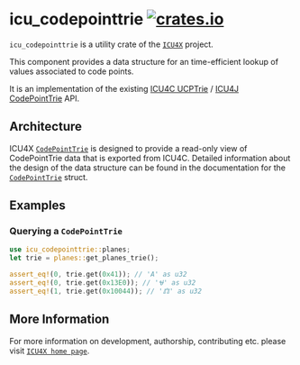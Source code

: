 # icu_codepointtrie [![crates.io](https://img.shields.io/crates/v/icu_codepointtrie)](https://crates.io/crates/icu_codepointtrie)

`icu_codepointtrie` is a utility crate of the [`ICU4X`] project.

This component provides a data structure for an time-efficient lookup of values
associated to code points.

It is an implementation of the existing [ICU4C UCPTrie](https://unicode-org.github.io/icu-docs/apidoc/released/icu4c/ucptrie_8h.html)
/ [ICU4J CodePointTrie](https://unicode-org.github.io/icu-docs/apidoc/dev/icu4j/) API.

## Architecture

ICU4X [`CodePointTrie`](crate::codepointtrie::CodePointTrie) is designed to provide a read-only view of CodePointTrie data that is exported
from ICU4C. Detailed information about the design of the data structure can be found in the documentation
for the [`CodePointTrie`](crate::codepointtrie::CodePointTrie) struct.

## Examples

### Querying a `CodePointTrie`

```rust
use icu_codepointtrie::planes;
let trie = planes::get_planes_trie();

assert_eq!(0, trie.get(0x41)); // 'A' as u32
assert_eq!(0, trie.get(0x13E0)); // 'Ꮰ' as u32
assert_eq!(1, trie.get(0x10044)); // '𐁄' as u32
```

[`ICU4X`]: ../icu/index.html

## More Information

For more information on development, authorship, contributing etc. please visit [`ICU4X home page`](https://github.com/unicode-org/icu4x).
